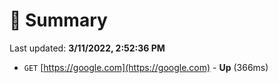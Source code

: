 # 📖 Summary
Last updated: **3/11/2022, 2:52:36 PM**

- `GET` [https://google.com](https://google.com) - **Up** (366ms)
